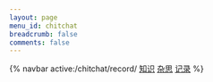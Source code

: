 ```yaml
---
layout: page
menu_id: chitchat
breadcrumb: false
comments: false
---
```


{% navbar active:/chitchat/record/ [知识](/chitchat/) [杂思](/chitchat/think/) [记录](/chitchat/record/) %}

